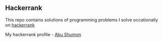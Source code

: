 ## Hackerrank
This repo contains solutions of programming problems I solve occationally on [hackerrank](https://www.hackerrank.com)

My hackerrank profile - [Abu Shumon](https://www.hackerrank.com/johnshumon)